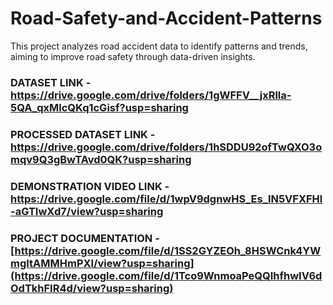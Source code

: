 # Road-Safety-and-Accident-Patterns
This project analyzes road accident data to identify patterns and trends, aiming to improve road safety through data-driven insights. 

### DATASET LINK - **https://drive.google.com/drive/folders/1gWFFV__jxRlla-5QA_qxMlcQKq1cGisf?usp=sharing**

### PROCESSED DATASET LINK - **https://drive.google.com/drive/folders/1hSDDU92ofTwQXO3omqv9Q3gBwTAvd0QK?usp=sharing**

### DEMONSTRATION VIDEO LINK - **https://drive.google.com/file/d/1wpV9dgnwHS_Es_lN5VFXFHl-aGTIwXd7/view?usp=sharing**

### PROJECT DOCUMENTATION - **[https://drive.google.com/file/d/1SS2GYZEOh_8HSWCnk4YWmgItAMMHmPXl/view?usp=sharing](https://drive.google.com/file/d/1Tco9WnmoaPeQQIhfhwIV6dOdTkhFIR4d/view?usp=sharing)**

